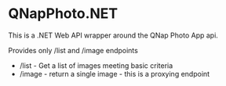 ﻿# QNapPhoto.NET
This is a .NET Web API wrapper around the QNap Photo App api.

Provides only /list and /image endpoints
* /list - Get a list of images meeting basic criteria 
* /image - return a single image - this is a proxying endpoint